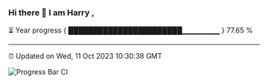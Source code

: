 ### Hi there 👋 I am Harry , 

⏳ Year progress { ███████████████████████▁▁▁▁▁▁▁ } 77.65 %

---

⏰ Updated on Wed, 11 Oct 2023 10:30:38 GMT

![Progress Bar CI](https://github.com/duykhang68/duykhang68/workflows/Progress%20Bar%20CI/badge.svg)
